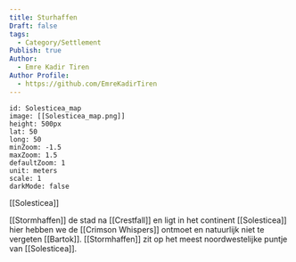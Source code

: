 ```yaml
---
title: Sturhaffen
Draft: false
tags:
  - Category/Settlement
Publish: true
Author:
  - Emre Kadir Tiren
Author Profile:
  - https://github.com/EmreKadirTiren
---
```

```leaflet 
id: Solesticea_map
image: [[Solesticea_map.png]] 
height: 500px 
lat: 50 
long: 50 
minZoom: -1.5
maxZoom: 1.5
defaultZoom: 1
unit: meters 
scale: 1 
darkMode: false 
```
[[Solesticea]]
 
[[Stormhaffen]] de stad na [[Crestfall]] en ligt in het continent [[Solesticea]] hier hebben we de [[Crimson Whispers]] ontmoet en natuurlijk niet te vergeten [[Bartok]]. [[Stormhaffen]] zit op het meest noordwestelijke puntje van [[Solesticea]].